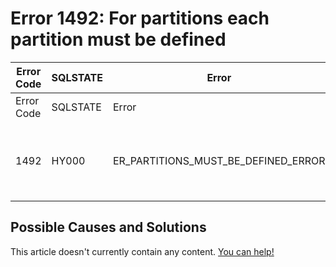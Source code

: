
# Error 1492: For partitions each partition must be defined


| Error Code | SQLSTATE | Error | Description |
| --- | --- | --- | --- |
| Error Code | SQLSTATE | Error | Description |
| 1492 | HY000 | ER_PARTITIONS_MUST_BE_DEFINED_ERROR | For %s partitions each partition must be defined |




## Possible Causes and Solutions


This article doesn't currently contain any content. [You can help!](/en/writing-and-editing-knowledge-base-articles/)

